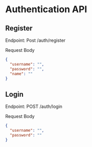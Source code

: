# Authentication API

## Register
Endpoint: Post /auth/register

Request Body
```json
{
  "username": "",
  "password": "",
  "name": ""
}
```

## Login
Endpoint: POST /auth/login

Request Body
```json
{
  "username": "",
  "password": ""
}
```


